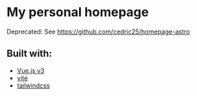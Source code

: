 # My personal homepage

Deprecated: See https://github.com/cedric25/homepage-astro

## Built with:

- [Vue.js v3](https://v3.vuejs.org/)
- [vite](https://github.com/vuejs/vite)
- [tailwindcss](https://tailwindcss.com/)
